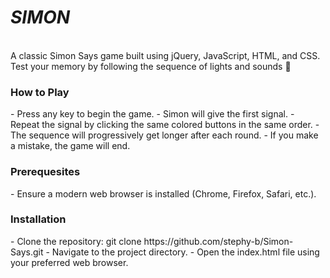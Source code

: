 <h1><em>SIMON</em></h1>
<br>
A classic Simon Says game built using jQuery, JavaScript, HTML, and CSS. Test your memory by following the sequence of lights and sounds 🚨
<br>
<h3>How to Play</h3>
- Press any key to begin the game.
- Simon will give the first signal.
- Repeat the signal by clicking the same colored buttons in the same order.
- The sequence will progressively get longer after each round.
- If you make a mistake, the game will end.
<br>
<h3>Prerequesites</h3>
- Ensure a modern web browser is installed (Chrome, Firefox, Safari, etc.).
<br>
<h3>Installation</h3>
- Clone the repository: git clone https://github.com/stephy-b/Simon-Says.git
- Navigate to the project directory.
- Open the index.html file using your preferred web browser.